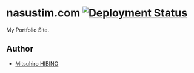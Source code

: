 # nasustim.com [![Deployment Status](https://img.shields.io/endpoint?url=https://nasustim.com/api/vercel/deployment-status)](https://nasustim.com)

My Portfolio Site.

## Author

- [Mitsuhiro HIBINO](https://nasustim.com)